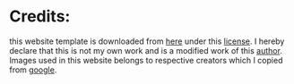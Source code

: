 # Credits:
this website template is downloaded from [here](https://bootstrapmade.com/personal-free-resume-bootstrap-template/) under this [license](https://bootstrapmade.com/license/). I hereby declare that this is not my own work and is a modified work of this [author](https://BootstrapMade.com). Images used in this website belongs to respective creators which I copied from [google](https://google.com).
